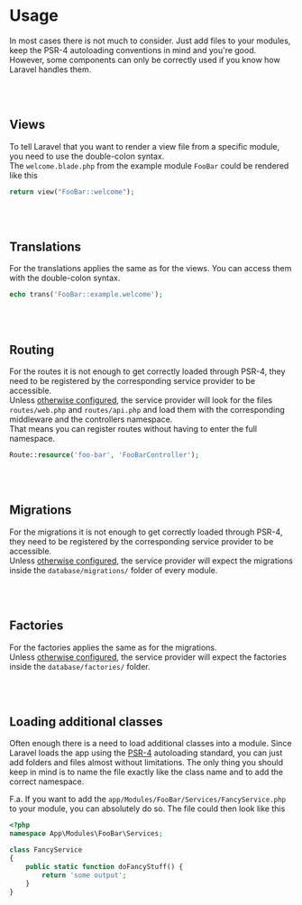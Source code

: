 # Usage

In most cases there is not much to consider. Just add files to your modules, keep the PSR-4 autoloading conventions in mind and you're good.  
However, some components can only be correctly used if you know how Laravel handles them.

<br>
<br>

## Views

To tell Laravel that you want to render a view file from a specific module, you need to use the double-colon syntax.  
The `welcome.blade.php` from the example module `FooBar` could be rendered like this

```php
return view("FooBar::welcome");
```
<br>
<br>

## Translations

For the translations applies the same as for the views. You can access them with the double-colon syntax.

```php
echo trans('FooBar::example.welcome');
```
<br>
<br>

## Routing

For the routes it is not enough to get correctly loaded through PSR-4, they need to be registered by the corresponding service provider to be accessible.  
Unless [otherwise configured](/configuration/), the service provider will look for the files `routes/web.php` and `routes/api.php` and load them with the corresponding middleware and the controllers namespace.  
That means you can register routes without having to enter the full namespace.

```php
Route::resource('foo-bar', 'FooBarController');
```
<br>
<br>

## Migrations

For the migrations it is not enough to get correctly loaded through PSR-4, they need to be registered by the corresponding service provider to be accessible.  
Unless [otherwise configured](/configuration/), the service provider will expect the migrations inside the `database/migrations/` folder of every module.

<br>
<br>

## Factories

For the factories applies the same as for the migrations.  
Unless [otherwise configured](/configuration/), the service provider will expect the factories inside the `database/factories/` folder.

<br>
<br>

## Loading additional classes

Often enough there is a need to load additional classes into a module. Since Laravel loads the app using the [PSR-4](http://www.php-fig.org/psr/psr-4/) autoloading standard, you can just add folders and files almost without limitations. The only thing you should keep in mind is to name the file exactly like the class name and to add the correct namespace.

F.a. If you want to add the `app/Modules/FooBar/Services/FancyService.php` to your module, you can absolutely do so. The file could then look like this

```php
<?php
namespace App\Modules\FooBar\Services;

class FancyService
{
    public static function doFancyStuff() {
        return 'some output';
    }
}
